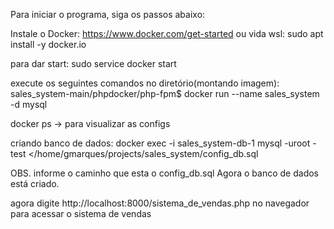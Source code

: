 Para iniciar o programa, siga os passos abaixo:

Instale o Docker: https://www.docker.com/get-started
ou vida wsl: sudo apt install -y docker.io

para dar start:
sudo service docker start

execute os seguintes comandos no diretório(montando imagem):
sales_system-main/phpdocker/php-fpm$ docker run --name sales_system -d mysql

docker ps -> para visualizar as configs

criando banco de dados:
docker exec -i sales_system-db-1 mysql -uroot -test </home/gmarques/projects/sales_system/config_db.sql

OBS. informe o caminho que esta o config_db.sql
Agora o banco de dados está criado.

agora digite http://localhost:8000/sistema_de_vendas.php no navegador para acessar o sistema de vendas
